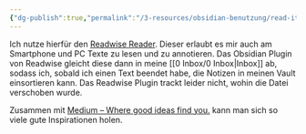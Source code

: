 ```yaml
---
{"dg-publish":true,"permalink":"/3-resources/obsidian-benutzung/read-it-later/","created":"2024-06-23T19:53:54.724+02:00","updated":"2024-04-25T19:46:11.472+02:00"}
---
```



Ich nutze hierfür den [Readwise Reader](https://read.readwise.io). Dieser erlaubt es mir auch am Smartphone und PC Texte zu lesen und zu annotieren. Das Obsidian Plugin von Readwise gleicht diese dann in meine [[0 Inbox/0 Inbox\|Inbox]] ab, sodass ich, sobald ich einen Text beendet habe, die Notizen in meinen Vault einsortieren kann. Das Readwise Plugin trackt leider nicht, wohin die Datei verschoben wurde.

Zusammen mit [Medium – Where good ideas find you.](https://medium.com) kann man sich so viele gute Inspirationen holen.
